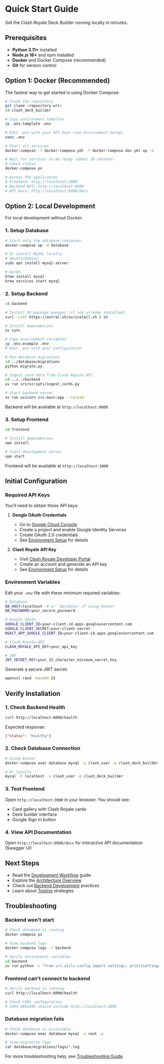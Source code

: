 # Quick Start Guide

Get the Clash Royale Deck Builder running locally in minutes.

## Prerequisites

- **Python 3.11+** installed
- **Node.js 16+** and npm installed
- **Docker** and Docker Compose (recommended)
- **Git** for version control

## Option 1: Docker (Recommended)

The fastest way to get started is using Docker Compose:

```bash
# Clone the repository
git clone <repository-url>
cd clash_deck_builder

# Copy environment template
cp .env.template .env

# Edit .env with your API keys (see Environment Setup)
nano .env

# Start all services
docker-compose -f docker-compose.yml -f docker-compose.dev.yml up -d

# Wait for services to be ready (about 30 seconds)
# Check status
docker-compose ps

# Access the application
# Frontend: http://localhost:3000
# Backend API: http://localhost:8000
# API Docs: http://localhost:8000/docs
```

## Option 2: Local Development

For local development without Docker:

### 1. Setup Database

```bash
# Start only the database container
docker-compose up -d database

# Or install MySQL locally
# Ubuntu/Debian
sudo apt install mysql-server

# macOS
brew install mysql
brew services start mysql
```

### 2. Setup Backend

```bash
cd backend

# Install UV package manager (if not already installed)
curl -LsSf https://astral.sh/uv/install.sh | sh

# Install dependencies
uv sync

# Copy environment variables
cp .env.example .env
# Edit .env with your configuration

# Run database migrations
cd ../database/migrations
python migrate.py

# Ingest card data from Clash Royale API
cd ../../backend
uv run src/scripts/ingest_cards.py

# Start backend server
uv run uvicorn src.main:app --reload
```

Backend will be available at `http://localhost:8000`

### 3. Setup Frontend

```bash
cd frontend

# Install dependencies
npm install

# Start development server
npm start
```

Frontend will be available at `http://localhost:3000`

## Initial Configuration

### Required API Keys

You'll need to obtain these API keys:

1. **Google OAuth Credentials**
   - Go to [Google Cloud Console](https://console.cloud.google.com/)
   - Create a project and enable Google Identity Services
   - Create OAuth 2.0 credentials
   - See [Environment Setup](environment-setup.md#google-oauth-setup) for details

2. **Clash Royale API Key**
   - Visit [Clash Royale Developer Portal](https://developer.clashroyale.com/)
   - Create an account and generate an API key
   - See [Environment Setup](environment-setup.md#clash-royale-api-setup) for details

### Environment Variables

Edit your `.env` file with these minimum required variables:

```bash
# Database
DB_HOST=localhost  # or 'database' if using Docker
DB_PASSWORD=your_secure_password

# Google OAuth
GOOGLE_CLIENT_ID=your-client-id.apps.googleusercontent.com
GOOGLE_CLIENT_SECRET=your-client-secret
REACT_APP_GOOGLE_CLIENT_ID=your-client-id.apps.googleusercontent.com

# Clash Royale API
CLASH_ROYALE_API_KEY=your_api_key

# JWT
JWT_SECRET_KEY=your_32_character_minimum_secret_key
```

Generate a secure JWT secret:
```bash
openssl rand -base64 32
```

## Verify Installation

### 1. Check Backend Health

```bash
curl http://localhost:8000/health
```

Expected response:
```json
{"status": "healthy"}
```

### 2. Check Database Connection

```bash
# Using Docker
docker-compose exec database mysql -u clash_user -p clash_deck_builder

# Or locally
mysql -h localhost -u clash_user -p clash_deck_builder
```

### 3. Test Frontend

Open `http://localhost:3000` in your browser. You should see:
- Card gallery with Clash Royale cards
- Deck builder interface
- Google Sign In button

### 4. View API Documentation

Open `http://localhost:8000/docs` for interactive API documentation (Swagger UI)

## Next Steps

- Read the [Development Workflow](workflow.md) guide
- Explore the [Architecture Overview](../architecture/overview.md)
- Check out [Backend Development](../development/backend.md) practices
- Learn about [Testing](../development/testing.md) strategies

## Troubleshooting

### Backend won't start
```bash
# Check database is running
docker-compose ps

# View backend logs
docker-compose logs -f backend

# Verify environment variables
cd backend
uv run python -c "from src.utils.config import settings; print(settings.dict())"
```

### Frontend can't connect to backend
```bash
# Verify backend is running
curl http://localhost:8000/health

# Check CORS configuration
# CORS_ORIGINS should include http://localhost:3000
```

### Database migration fails
```bash
# Check database is accessible
docker-compose exec database mysql -u root -p

# View migration logs
cat database/migrations/logs/*.log
```

For more troubleshooting help, see [Troubleshooting Guide](../operations/troubleshooting.md).
